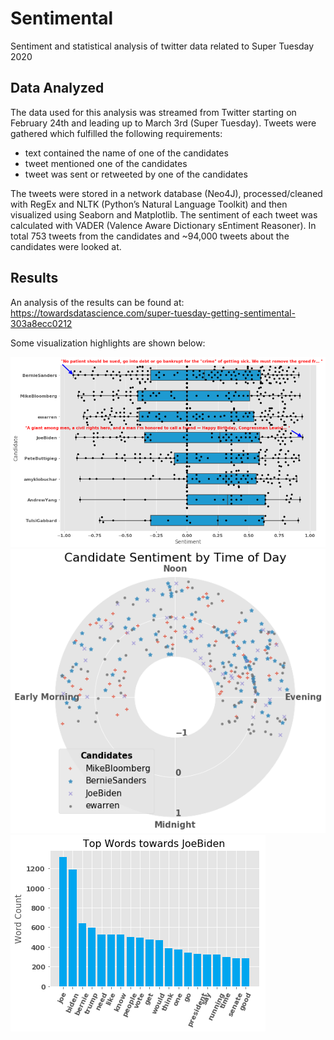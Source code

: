 # Sentimental
Sentiment and statistical analysis of twitter data related to Super Tuesday 2020

## Data Analyzed
The data used for this analysis was streamed from Twitter starting on February 24th and leading up to March 3rd (Super Tuesday). Tweets were gathered which fulfilled the following requirements:
* text contained the name of one of the candidates
* tweet mentioned one of the candidates
* tweet was sent or retweeted by one of the candidates

The tweets were stored in a network database (Neo4J), processed/cleaned with RegEx and NLTK (Python’s Natural Language Toolkit) and then visualized using Seaborn and Matplotlib. The sentiment of each tweet was calculated with VADER (Valence Aware Dictionary sEntiment Reasoner). In total 753 tweets from the candidates and ~94,000 tweets about the candidates were looked at.

## Results
An analysis of the results can be found at: https://towardsdatascience.com/super-tuesday-getting-sentimental-303a8ecc0212

Some visualization highlights are shown below:

![Swarm plot of sentiment around candidates](https://github.com/danjizquierdo/Sentimental/blob/master/images/sent_swarm_2.png?raw=true)
![Polar plot of sentiment by time of day for each candidate](https://github.com/danjizquierdo/Sentimental/blob/master/images/sent_polar_candid.png?raw=true)
![Top words about Joe Biden](https://github.com/danjizquierdo/Sentimental/blob/master/images/com_biden.png)
